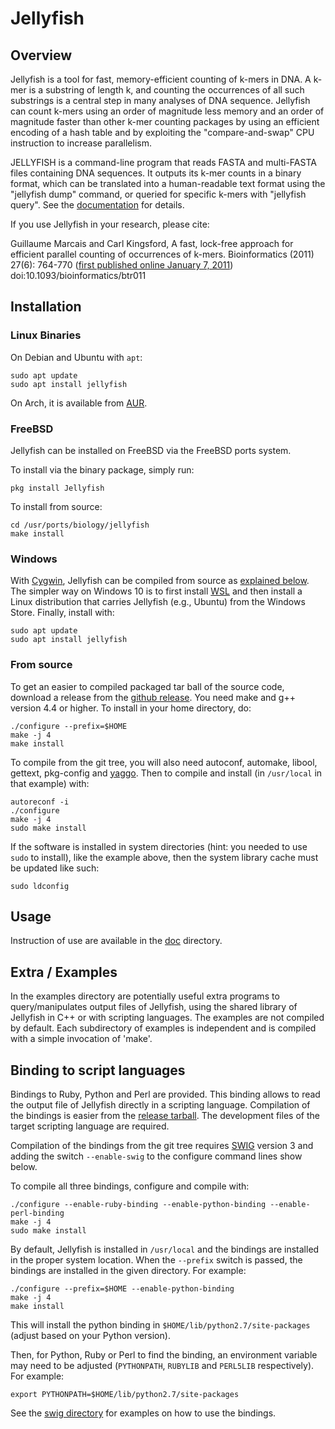# Jellyfish

## Overview


Jellyfish is a tool for fast, memory-efficient counting of k-mers in DNA. A k-mer is a substring of length k, and counting the occurrences of all such substrings is a central step in many analyses of DNA sequence. Jellyfish can count k-mers using an order of magnitude less memory and an order of magnitude faster than other k-mer counting packages by using an efficient encoding of a hash table and by exploiting the "compare-and-swap" CPU instruction to increase parallelism.

JELLYFISH is a command-line program that reads FASTA and multi-FASTA files containing DNA sequences. It outputs its k-mer counts in a binary format, which can be translated into a human-readable text format using the "jellyfish dump" command, or queried for specific k-mers with "jellyfish query". See the [documentation](doc/Readme.md) for details.

If you use Jellyfish in your research, please cite:

  Guillaume Marcais and Carl Kingsford, A fast, lock-free approach for efficient parallel counting of occurrences of k-mers. Bioinformatics (2011) 27(6): 764-770 ([first published online January 7, 2011](http://bioinformatics.oxfordjournals.org/cgi/content/abstract/27/6/764 "Paper on Oxford Bioinformatics website")) doi:10.1093/bioinformatics/btr011

## Installation

### Linux Binaries

On Debian and Ubuntu with `apt`:
```Shell
sudo apt update
sudo apt install jellyfish
```

On Arch, it is available from [AUR](https://aur.archlinux.org/packages/jellyfish/).

### FreeBSD

Jellyfish can be installed on FreeBSD via the FreeBSD ports system.

To install via the binary package, simply run:
```Shell
pkg install Jellyfish
```

To install from source:
```Shell
cd /usr/ports/biology/jellyfish
make install
```

### Windows

With [Cygwin](https://www.cygwin.com/), Jellyfish can be compiled from source as [explained below](#from-source).
The simpler way on Windows 10 is to first install [WSL](https://docs.microsoft.com/en-us/windows/wsl/install-win10) and then install a Linux distribution that carries Jellyfish (e.g., Ubuntu) from the Windows Store.
Finally, install with:
```Shell
sudo apt update
sudo apt install jellyfish
```

### From source

To get an easier to compiled packaged tar ball of the source code, download a release from the [github release][3]. You need make and g++ version 4.4 or higher. To install in your home directory, do:
```Shell
./configure --prefix=$HOME
make -j 4
make install
```

To compile from the git tree, you will also need autoconf, automake, libool, gettext, pkg-config and [yaggo](https://github.com/gmarcais/yaggo/releases "Yaggo release on github"). Then to compile and install (in `/usr/local` in that example) with:
```Shell
autoreconf -i
./configure
make -j 4
sudo make install
```

If the software is installed in system directories (hint: you needed to use `sudo` to install), like the example above, then the system library cache must be updated like such:
```Shell
sudo ldconfig
```

Usage
-----

Instruction of use are available in the [doc](https://github.com/gmarcais/Jellyfish/tree/master/doc) directory.

Extra / Examples
----------------

In the examples directory are potentially useful extra programs to query/manipulates output files of Jellyfish, using the shared library of Jellyfish in C++ or with scripting languages. The examples are not compiled by default. Each subdirectory of examples is independent and is compiled with a simple invocation of 'make'.


Binding to script languages
---------------------------

Bindings to Ruby, Python and Perl are provided. This binding allows to read the output file of Jellyfish directly in a scripting language. Compilation of the bindings is easier from the [release tarball][3]. The development files of the target scripting language are required.

Compilation of the bindings from the git tree requires [SWIG][2] version 3 and adding the switch `--enable-swig` to the configure command lines show below.

To compile all three bindings, configure and compile with:

```Shell
./configure --enable-ruby-binding --enable-python-binding --enable-perl-binding
make -j 4
sudo make install
```

By default, Jellyfish is installed in `/usr/local` and the bindings are installed in the proper system location. When the `--prefix` switch is passed, the bindings are installed in the given directory. For example:

```Shell
./configure --prefix=$HOME --enable-python-binding
make -j 4
make install
```

This will install the python binding in `$HOME/lib/python2.7/site-packages` (adjust based on your Python version).

Then, for Python, Ruby or Perl to find the binding, an environment variable may need to be adjusted (`PYTHONPATH`, `RUBYLIB` and `PERL5LIB` respectively). For example:

```Shell
export PYTHONPATH=$HOME/lib/python2.7/site-packages
```

See the [swig directory](../../tree/master/swig) for examples on how to use the bindings.

[1]: http://www.genome.umd.edu/jellyfish.html "Genome group at University of Maryland"
[2]: http://www.swig.org/
[3]: https://github.com/gmarcais/Jellyfish/releases "Jellyfish release"
